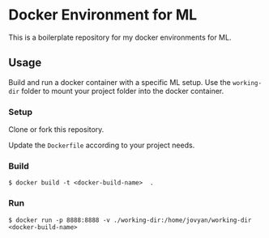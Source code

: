 # Docker Environment for ML


This is a boilerplate repository for my docker environments for ML.



## Usage

Build and run a docker container with a specific ML setup.
Use the `working-dir` folder to mount your project folder into the docker container.

### Setup

Clone or fork this repository.

Update the `Dockerfile` according to your project needs.

### Build

```
$ docker build -t <docker-build-name>  .
```


### Run

```
$ docker run -p 8888:8888 -v ./working-dir:/home/jovyan/working-dir <docker-build-name>
```


